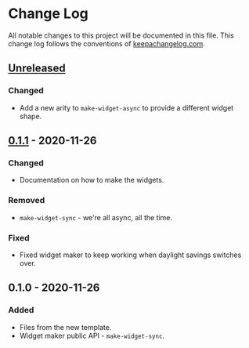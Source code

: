 # Change Log
All notable changes to this project will be documented in this file. This change log follows the conventions of [keepachangelog.com](http://keepachangelog.com/).

## [Unreleased]
### Changed
- Add a new arity to `make-widget-async` to provide a different widget shape.

## [0.1.1] - 2020-11-26
### Changed
- Documentation on how to make the widgets.

### Removed
- `make-widget-sync` - we're all async, all the time.

### Fixed
- Fixed widget maker to keep working when daylight savings switches over.

## 0.1.0 - 2020-11-26
### Added
- Files from the new template.
- Widget maker public API - `make-widget-sync`.

[Unreleased]: https://github.com/your-name/chess/compare/0.1.1...HEAD
[0.1.1]: https://github.com/your-name/chess/compare/0.1.0...0.1.1
